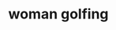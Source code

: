 ---
layout: smileys&emotion
title: woman golfing
emoji: woman_golfing
permalink: 🏌️‍♀️.html
image: assets/img/3moji/woman_golfing.png
---